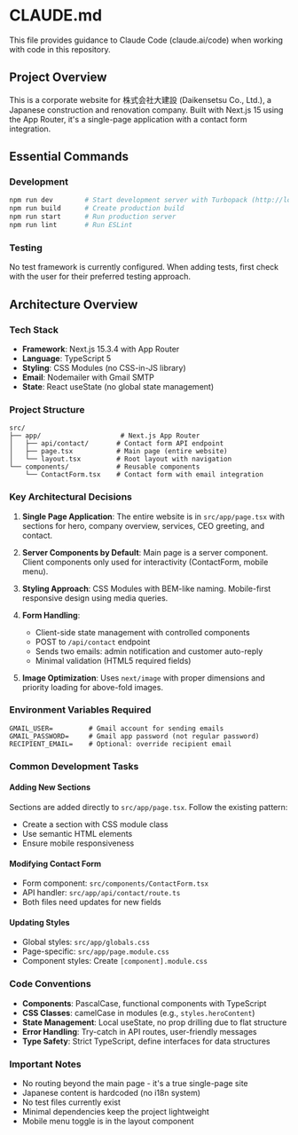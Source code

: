 # CLAUDE.md

This file provides guidance to Claude Code (claude.ai/code) when working with code in this repository.

## Project Overview

This is a corporate website for 株式会社大建設 (Daikensetsu Co., Ltd.), a Japanese construction and renovation company. Built with Next.js 15 using the App Router, it's a single-page application with a contact form integration.

## Essential Commands

### Development
```bash
npm run dev        # Start development server with Turbopack (http://localhost:3000)
npm run build      # Create production build
npm run start      # Run production server
npm run lint       # Run ESLint
```

### Testing
No test framework is currently configured. When adding tests, first check with the user for their preferred testing approach.

## Architecture Overview

### Tech Stack
- **Framework**: Next.js 15.3.4 with App Router
- **Language**: TypeScript 5
- **Styling**: CSS Modules (no CSS-in-JS library)
- **Email**: Nodemailer with Gmail SMTP
- **State**: React useState (no global state management)

### Project Structure
```
src/
├── app/                    # Next.js App Router
│   ├── api/contact/       # Contact form API endpoint
│   ├── page.tsx           # Main page (entire website)
│   └── layout.tsx         # Root layout with navigation
└── components/            # Reusable components
    └── ContactForm.tsx    # Contact form with email integration
```

### Key Architectural Decisions

1. **Single Page Application**: The entire website is in `src/app/page.tsx` with sections for hero, company overview, services, CEO greeting, and contact.

2. **Server Components by Default**: Main page is a server component. Client components only used for interactivity (ContactForm, mobile menu).

3. **Styling Approach**: CSS Modules with BEM-like naming. Mobile-first responsive design using media queries.

4. **Form Handling**: 
   - Client-side state management with controlled components
   - POST to `/api/contact` endpoint
   - Sends two emails: admin notification and customer auto-reply
   - Minimal validation (HTML5 required fields)

5. **Image Optimization**: Uses `next/image` with proper dimensions and priority loading for above-fold images.

### Environment Variables Required
```
GMAIL_USER=         # Gmail account for sending emails
GMAIL_PASSWORD=     # Gmail app password (not regular password)
RECIPIENT_EMAIL=    # Optional: override recipient email
```

### Common Development Tasks

#### Adding New Sections
Sections are added directly to `src/app/page.tsx`. Follow the existing pattern:
- Create a section with CSS module class
- Use semantic HTML elements
- Ensure mobile responsiveness

#### Modifying Contact Form
- Form component: `src/components/ContactForm.tsx`
- API handler: `src/app/api/contact/route.ts`
- Both files need updates for new fields

#### Updating Styles
- Global styles: `src/app/globals.css`
- Page-specific: `src/app/page.module.css`
- Component styles: Create `[component].module.css`

### Code Conventions

- **Components**: PascalCase, functional components with TypeScript
- **CSS Classes**: camelCase in modules (e.g., `styles.heroContent`)
- **State Management**: Local useState, no prop drilling due to flat structure
- **Error Handling**: Try-catch in API routes, user-friendly messages
- **Type Safety**: Strict TypeScript, define interfaces for data structures

### Important Notes

- No routing beyond the main page - it's a true single-page site
- Japanese content is hardcoded (no i18n system)
- No test files currently exist
- Minimal dependencies keep the project lightweight
- Mobile menu toggle is in the layout component